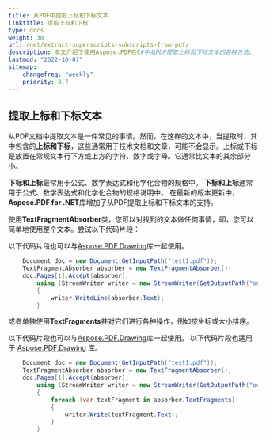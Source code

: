 ```yaml
---
title: 从PDF中提取上标和下标文本
linktitle: 提取上标和下标
type: docs
weight: 30
url: /net/extract-superscripts-subscripts-from-pdf/
description: 本文介绍了使用Aspose.PDF在C#中从PDF提取上标和下标文本的各种方法。
lastmod: "2022-10-07"
sitemap:
    changefreq: "weekly"
    priority: 0.7
---
```


## 提取上标和下标文本

从PDF文档中提取文本是一件常见的事情。然而，在这样的文本中，当提取时，其中包含的**上标和下标**，这些通常用于技术文档和文章，可能不会显示。上标或下标是放置在常规文本行下方或上方的字符、数字或字母。它通常比文本的其余部分小。

**下标和上标**最常用于公式、数学表达式和化学化合物的规格中。
**下标和上标**通常用于公式、数学表达式和化学化合物的规格说明中。
在最新的版本更新中，**Aspose.PDF for .NET**库增加了从PDF提取上标和下标文本的支持。

使用**TextFragmentAbsorber**类，您可以对找到的文本做任何事情，即，您可以简单地使用整个文本。尝试以下代码片段：

以下代码片段也可以与[Aspose.PDF.Drawing](/pdf/net/drawing/)库一起使用。

```csharp
    Document doc = new Document(GetInputPath("test1.pdf"));
    TextFragmentAbsorber absorber = new TextFragmentAbsorber();
    doc.Pages[1].Accept(absorber);
        using (StreamWriter writer = new StreamWriter(GetOutputPath("output.txt")))
        {
            writer.WriteLine(absorber.Text);
        }
```

或者单独使用**TextFragments**并对它们进行各种操作，例如按坐标或大小排序。

以下代码片段也可以与[Aspose.PDF.Drawing](/pdf/net/drawing/)库一起使用。
以下代码片段也适用于 [Aspose.PDF.Drawing](/pdf/net/drawing/) 库。

```csharp
    Document doc = new Document(GetInputPath("test1.pdf"));
    TextFragmentAbsorber absorber = new TextFragmentAbsorber();
    doc.Pages[1].Accept(absorber);
        using (StreamWriter writer = new StreamWriter(GetOutputPath("output.txt")))
        {
            foreach (var textFragment in absorber.TextFragments)
            {
                writer.Write(textFragment.Text);
            }
        }
```
